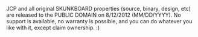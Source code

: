 JCP and all original SKUNKBOARD properties (source, binary, design, etc) are released to the PUBLIC DOMAIN on 8/12/2012 (MM/DD/YYYY). No support is available, no warranty is possible, and you can do whatever you like with it, except claim ownership. :)

